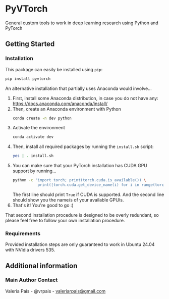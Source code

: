 # PyVTorch

General custom tools to work in deep learning research using Python and PyTorch

## Getting Started

### Installation

This package can easily be installed using `pip`:

```bash
pip install pyvtorch
```

An alternative installation that partially uses Anaconda would involve...

1. First, install some Anaconda distribution, in case you do not have any:
   https://docs.anaconda.com/anaconda/install/
2. Then, create an Anaconda environment with Python
   ```bash
   conda create -n dev python
   ```
3. Activate the environment
   ```bash
   conda activate dev
   ```
3. Then, install all required packages by running the `install.sh` script:
   ```bash
   yes | . install.sh
   ```
4. You can make sure that your PyTorch installation has CUDA GPU support by running...
   ```bash
   python -c "import torch; print(torch.cuda.is_available()) \
              print([torch.cuda.get_device_name(i) for i in range(torch.cuda.device_count())])"  
   ```
   The first line should print `True` if CUDA is supported. And the second line should show you the name/s of your available GPU/s.
5. That's it! You're good to go :)

That second installation procedure is designed to be overly redundant, so please feel free to follow your own installation procedure.

### Requirements

Provided installation steps are only guaranteed to work in Ubuntu 24.04 with NVidia drivers 535.

## Additional information

### Main Author Contact

Valeria Pais - @vrpais - valeriarpais@gmail.com